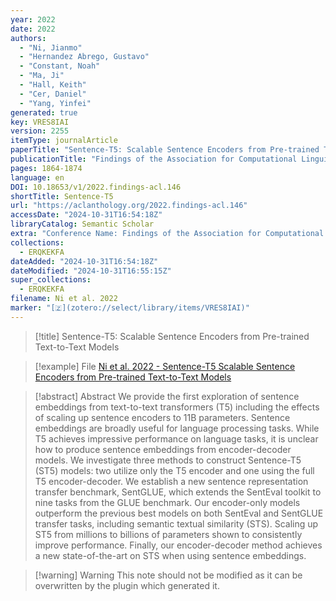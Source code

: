 ```yaml
---
year: 2022
date: 2022
authors:
  - "Ni, Jianmo"
  - "Hernandez Abrego, Gustavo"
  - "Constant, Noah"
  - "Ma, Ji"
  - "Hall, Keith"
  - "Cer, Daniel"
  - "Yang, Yinfei"
generated: true
key: VRES8IAI
version: 2255
itemType: journalArticle
paperTitle: "Sentence-T5: Scalable Sentence Encoders from Pre-trained Text-to-Text Models"
publicationTitle: "Findings of the Association for Computational Linguistics: ACL 2022"
pages: 1864-1874
language: en
DOI: 10.18653/v1/2022.findings-acl.146
shortTitle: Sentence-T5
url: "https://aclanthology.org/2022.findings-acl.146"
accessDate: "2024-10-31T16:54:18Z"
libraryCatalog: Semantic Scholar
extra: "Conference Name: Findings of the Association for Computational Linguistics: ACL 2022 Place: Dublin, Ireland Publisher: Association for Computational Linguistics"
collections:
  - ERQKEKFA
dateAdded: "2024-10-31T16:54:18Z"
dateModified: "2024-10-31T16:55:15Z"
super_collections:
  - ERQKEKFA
filename: Ni et al. 2022
marker: "[🇿](zotero://select/library/items/VRES8IAI)"
---
```


> [!title] Sentence-T5: Scalable Sentence Encoders from Pre-trained Text-to-Text Models

> [!example] File
> [Ni et al. 2022 - Sentence-T5 Scalable Sentence Encoders from Pre-trained Text-to-Text Models](/Papers/PDFs/Ni%20et%20al.%202022%20-%20Sentence-T5%20Scalable%20Sentence%20Encoders%20from%20Pre-trained%20Text-to-Text%20Models.pdf)

> [!abstract] Abstract
> We provide the first exploration of sentence embeddings from text-to-text transformers (T5) including the effects of scaling up sentence encoders to 11B parameters. Sentence embeddings are broadly useful for language processing tasks. While T5 achieves impressive performance on language tasks, it is unclear how to produce sentence embeddings from encoder-decoder models. We investigate three methods to construct Sentence-T5 (ST5) models: two utilize only the T5 encoder and one using the full T5 encoder-decoder. We establish a new sentence representation transfer benchmark, SentGLUE, which extends the SentEval toolkit to nine tasks from the GLUE benchmark. Our encoder-only models outperform the previous best models on both SentEval and SentGLUE transfer tasks, including semantic textual similarity (STS). Scaling up ST5 from millions to billions of parameters shown to consistently improve performance. Finally, our encoder-decoder method achieves a new state-of-the-art on STS when using sentence embeddings.

>[!warning] Warning
> This note should not be modified as it can be overwritten by the plugin which generated it.


